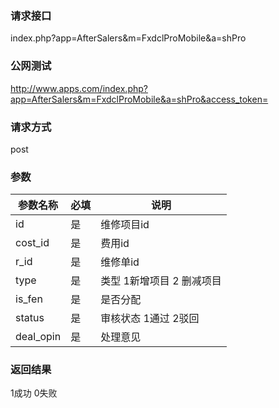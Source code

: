 ### **请求接口**
index.php?app=AfterSalers&m=FxdclProMobile&a=shPro



### **公网测试**
http://www.apps.com/index.php?app=AfterSalers&m=FxdclProMobile&a=shPro&access_token=

### **请求方式**
post


### **参数**
| 参数名称  |必填|     说明      |
|------|-----|------|
| id| 是 | 维修项目id |
| cost_id| 是 | 费用id |
| r_id| 是 | 维修单id |
| type| 是 | 类型 1新增项目  2 删减项目|
| is_fen| 是 | 是否分配 |
| status| 是 | 审核状态 1通过 2驳回|
| deal_opin| 是 | 处理意见 |

### **返回结果**
1成功 0失败